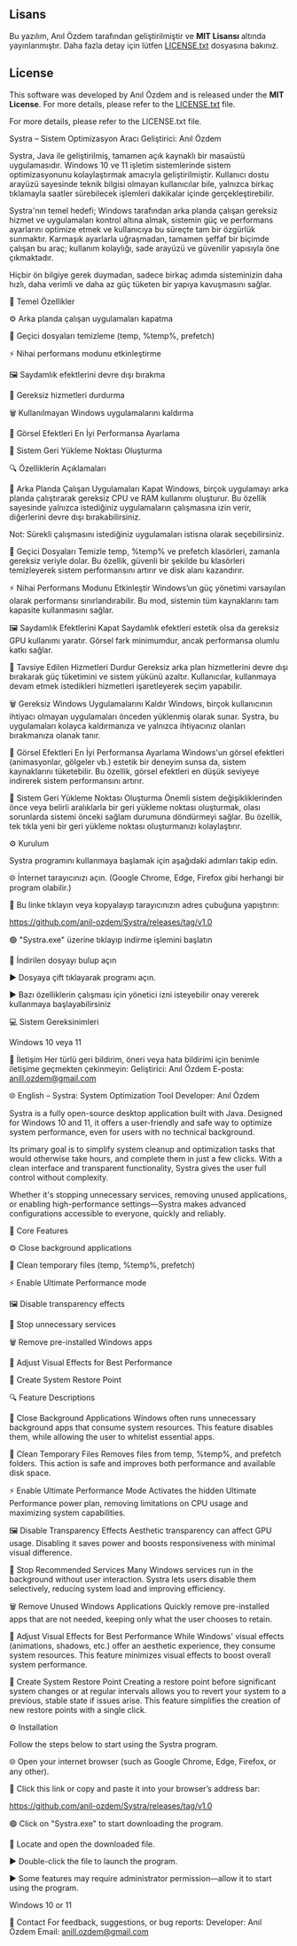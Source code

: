 ## Lisans
Bu yazılım, Anıl Özdem tarafından geliştirilmiştir ve **MIT Lisansı** altında yayınlanmıştır. Daha fazla detay için lütfen [LICENSE.txt](./LICENSE.txt) dosyasına bakınız.

## License
This software was developed by Anıl Özdem and is released under the **MIT License**. For more details, please refer to the [LICENSE.txt](./LICENSE.txt) file.

For more details, please refer to the LICENSE.txt file.

Systra – Sistem Optimizasyon Aracı
Geliştirici: Anıl Özdem

Systra, Java ile geliştirilmiş, tamamen açık kaynaklı bir masaüstü uygulamasıdır. Windows 10 ve 11 işletim sistemlerinde sistem optimizasyonunu kolaylaştırmak amacıyla geliştirilmiştir. Kullanıcı dostu arayüzü sayesinde teknik bilgisi olmayan kullanıcılar bile, yalnızca birkaç tıklamayla saatler sürebilecek işlemleri dakikalar içinde gerçekleştirebilir.

Systra'nın temel hedefi; Windows tarafından arka planda çalışan gereksiz hizmet ve uygulamaları kontrol altına almak, sistemin güç ve performans ayarlarını optimize etmek ve kullanıcıya bu süreçte tam bir özgürlük sunmaktır. Karmaşık ayarlarla uğraşmadan, tamamen şeffaf bir biçimde çalışan bu araç; kullanım kolaylığı, sade arayüzü ve güvenilir yapısıyla öne çıkmaktadır.

Hiçbir ön bilgiye gerek duymadan, sadece birkaç adımda sisteminizin daha hızlı, daha verimli ve daha az güç tüketen bir yapıya kavuşmasını sağlar.

🚀 Temel Özellikler

⚙️ Arka planda çalışan uygulamaları kapatma

🧹 Geçici dosyaları temizleme (temp, %temp%, prefetch)

⚡ Nihai performans modunu etkinleştirme

🖼️ Saydamlık efektlerini devre dışı bırakma

🛑 Gereksiz hizmetleri durdurma

🗑️ Kullanılmayan Windows uygulamalarını kaldırma

🚀 Görsel Efektleri En İyi Performansa Ayarlama

💾 Sistem Geri Yükleme Noktası Oluşturma

🔍 Özelliklerin Açıklamaları

🔌 Arka Planda Çalışan Uygulamaları Kapat
Windows, birçok uygulamayı arka planda çalıştırarak gereksiz CPU ve RAM kullanımı oluşturur. Bu özellik sayesinde yalnızca istediğiniz uygulamaların çalışmasına izin verir, diğerlerini devre dışı bırakabilirsiniz.

Not: Sürekli çalışmasını istediğiniz uygulamaları istisna olarak seçebilirsiniz.

🧹 Geçici Dosyaları Temizle
temp, %temp% ve prefetch klasörleri, zamanla gereksiz veriyle dolar. Bu özellik, güvenli bir şekilde bu klasörleri temizleyerek sistem performansını artırır ve disk alanı kazandırır.

⚡ Nihai Performans Modunu Etkinleştir
Windows’un güç yönetimi varsayılan olarak performansı sınırlandırabilir. Bu mod, sistemin tüm kaynaklarını tam kapasite kullanmasını sağlar.

🖼️ Saydamlık Efektlerini Kapat
Saydamlık efektleri estetik olsa da gereksiz GPU kullanımı yaratır. Görsel fark minimumdur, ancak performansa olumlu katkı sağlar.

🛑 Tavsiye Edilen Hizmetleri Durdur
Gereksiz arka plan hizmetlerini devre dışı bırakarak güç tüketimini ve sistem yükünü azaltır. Kullanıcılar, kullanmaya devam etmek istedikleri hizmetleri işaretleyerek seçim yapabilir.

🗑️ Gereksiz Windows Uygulamalarını Kaldır
Windows, birçok kullanıcının ihtiyacı olmayan uygulamaları önceden yüklenmiş olarak sunar. Systra, bu uygulamaları kolayca kaldırmanıza ve yalnızca ihtiyacınız olanları bırakmanıza olanak tanır.

🚀 Görsel Efektleri En İyi Performansa Ayarlama
Windows'un görsel efektleri (animasyonlar, gölgeler vb.) estetik bir deneyim sunsa da, sistem kaynaklarını tüketebilir. Bu özellik, görsel efektleri en düşük seviyeye indirerek sistem performansını artırır.

💾 Sistem Geri Yükleme Noktası Oluşturma
Önemli sistem değişikliklerinden önce veya belirli aralıklarla bir geri yükleme noktası oluşturmak, olası sorunlarda sistemi önceki sağlam durumuna döndürmeyi sağlar. Bu özellik, tek tıkla yeni bir geri yükleme noktası oluşturmanızı kolaylaştırır.

⚙️ Kurulum 

Systra programını kullanmaya başlamak için aşağıdaki adımları takip edin.

🌐 İnternet tarayıcınızı açın. (Google Chrome, Edge, Firefox gibi herhangi bir program olabilir.)

🔗 Bu linke tıklayın veya kopyalayıp tarayıcınızın adres çubuğuna yapıştırın:

https://github.com/anil-ozdem/Systra/releases/tag/v1.0

🟢 "Systra.exe" üzerine tıklayıp indirme işlemini başlatın

📂 İndirilen dosyayı bulup açın

▶️ Dosyaya çift tıklayarak programı açın.

▶️ Bazı özelliklerin çalışması için yönetici izni isteyebilir onay vererek kullanmaya başlayabilirsiniz

💻 Sistem Gereksinimleri

Windows 10 veya 11

📩 İletişim
Her türlü geri bildirim, öneri veya hata bildirimi için benimle iletişime geçmekten çekinmeyin:
Geliştirici: Anıl Özdem
E-posta: anill.ozdem@gmail.com

🌐 English – Systra: System Optimization Tool
Developer: Anıl Özdem

Systra is a fully open-source desktop application built with Java. Designed for Windows 10 and 11, it offers a user-friendly and safe way to optimize system performance, even for users with no technical background.

Its primary goal is to simplify system cleanup and optimization tasks that would otherwise take hours, and complete them in just a few clicks. With a clean interface and transparent functionality, Systra gives the user full control without complexity.

Whether it's stopping unnecessary services, removing unused applications, or enabling high-performance settings—Systra makes advanced configurations accessible to everyone, quickly and reliably.

🚀 Core Features

⚙️ Close background applications

🧹 Clean temporary files (temp, %temp%, prefetch)

⚡ Enable Ultimate Performance mode

🖼️ Disable transparency effects

🛑 Stop unnecessary services

🗑️ Remove pre-installed Windows apps

🚀 Adjust Visual Effects for Best Performance

💾 Create System Restore Point

🔍 Feature Descriptions

🔌 Close Background Applications
Windows often runs unnecessary background apps that consume system resources. This feature disables them, while allowing the user to whitelist essential apps.

🧹 Clean Temporary Files
Removes files from temp, %temp%, and prefetch folders. This action is safe and improves both performance and available disk space.

⚡ Enable Ultimate Performance Mode
Activates the hidden Ultimate Performance power plan, removing limitations on CPU usage and maximizing system capabilities.

🖼️ Disable Transparency Effects
Aesthetic transparency can affect GPU usage. Disabling it saves power and boosts responsiveness with minimal visual difference.

🛑 Stop Recommended Services
Many Windows services run in the background without user interaction. Systra lets users disable them selectively, reducing system load and improving efficiency.

🗑️ Remove Unused Windows Applications
Quickly remove pre-installed apps that are not needed, keeping only what the user chooses to retain.

🚀 Adjust Visual Effects for Best Performance
While Windows' visual effects (animations, shadows, etc.) offer an aesthetic experience, they consume system resources. This feature minimizes visual effects to boost overall system performance.

💾 Create System Restore Point
Creating a restore point before significant system changes or at regular intervals allows you to revert your system to a previous, stable state if issues arise. This feature simplifies the creation of new restore points with a single click.

⚙️ Installation

Follow the steps below to start using the Systra program.

🌐 Open your internet browser (such as Google Chrome, Edge, Firefox, or any other).

🔗 Click this link or copy and paste it into your browser’s address bar:

https://github.com/anil-ozdem/Systra/releases/tag/v1.0

🟢 Click on "Systra.exe" to start downloading the program.

📂 Locate and open the downloaded file.

▶️ Double-click the file to launch the program.

▶️ Some features may require administrator permission—allow it to start using the program.

Windows 10 or 11

📩 Contact
For feedback, suggestions, or bug reports:
Developer: Anıl Özdem
Email: anill.ozdem@gmail.com
